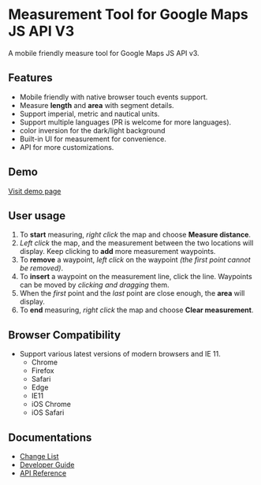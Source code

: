 # Measurement Tool for Google Maps JS API V3

A mobile friendly measure tool for Google Maps JS API v3.

## Features
- Mobile friendly with native browser touch events support.
- Measure **length** and **area** with segment details.
- Support imperial, metric and nautical units.
- Support multiple languages (PR is welcome for more languages).
- color inversion for the dark/light background
- Built-in UI for measurement for convenience.
- API for more customizations.


## Demo
[Visit demo page](https://github.com/philbert440/measureTool)

## User usage
1. To **start** measuring, *right click* the map and choose **Measure distance**.
1. *Left click* the map, and the measurement between the two locations will display. Keep clicking to **add** more measurement waypoints.
1. To **remove** a waypoint, *left click* on the waypoint *(the first point cannot be removed)*.
1. To **insert** a waypoint on the measurement line, click the line. Waypoints can be moved by *clicking and dragging* them.
1. When the *first* point and the *last* point are close enough, the **area** will display.
1. To **end** measuring, *right click* the map and choose **Clear measurement**.

## Browser Compatibility
- Support various latest versions of modern browsers and IE 11.
  - Chrome
  - Firefox
  - Safari
  - Edge
  - IE11
  - iOS Chrome
  - iOS Safari

## Documentations
- [Change List](https://github.com/philbert440/measureTool/blob/master/docs/CHANGES.md)
- [Developer Guide](https://github.com/philbert440/measureTool/blob/master/docs/GUIDE.md)
- [API Reference](https://github.com/philbert440/measureTool/blob/master/docs/REFERENCE.md)
